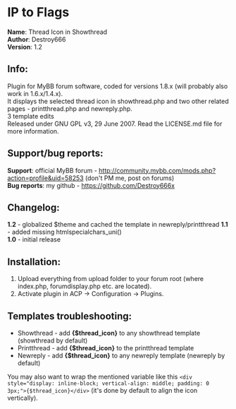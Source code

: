 **IP to Flags**
===============

**Name**: Thread Icon in Showthread  
**Author**: Destroy666  
**Version**: 1.2  

**Info**:
---------

Plugin for MyBB forum software, coded for versions 1.8.x (will probably also work in 1.6.x/1.4.x).  
It displays the selected thread icon in showthread.php and two other related pages - printthread.php and newreply.php.  
3 template edits  
Released under GNU GPL v3, 29 June 2007. Read the LICENSE.md file for more information.  

**Support/bug reports**: 
------------------------

**Support**: official MyBB forum - http://community.mybb.com/mods.php?action=profile&uid=58253 (don't PM me, post on forums)  
**Bug reports**: my github - https://github.com/Destroy666x  

**Changelog**:
--------------

**1.2** - globalized $theme and cached the template in newreply/printthread
**1.1** - added missing htmlspecialchars_uni()  
**1.0** - initial release  

**Installation**:
-----------------

1. Upload everything from upload folder to your forum root (where index.php, forumdisplay.php etc. are located).
2. Activate plugin in ACP -> Configuration -> Plugins.

**Templates troubleshooting**:
------------------------------

* Showthread - add **{$thread_icon}** to any showthread template (showthread by default)
* Printthread - add **{$thread_icon}** to the printthread template
* Newreply - add **{$thread_icon}** to any newreply template (newreply by default)

You may also want to wrap the mentioned variable like this `<div style="display: inline-block; vertical-align: middle; padding: 0 3px;">{$thread_icon}</div>`
(it's done by default to align the icon vertically).

